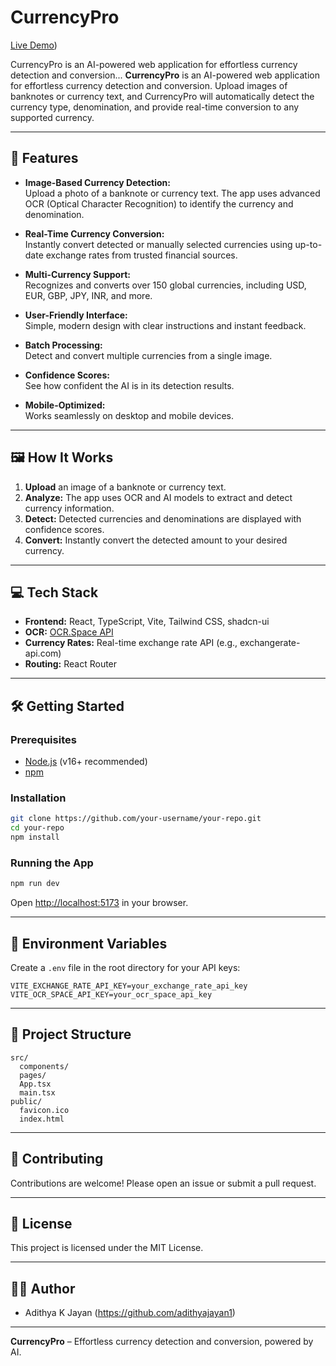 # CurrencyPro

[Live Demo](https://currency-pro-convert.vercel.app/))

CurrencyPro is an AI-powered web application for effortless currency detection and conversion...
**CurrencyPro** is an AI-powered web application for effortless currency detection and conversion. Upload images of banknotes or currency text, and CurrencyPro will automatically detect the currency type, denomination, and provide real-time conversion to any supported currency.

---

## 🚀 Features

- **Image-Based Currency Detection:**  
  Upload a photo of a banknote or currency text. The app uses advanced OCR (Optical Character Recognition) to identify the currency and denomination.

- **Real-Time Currency Conversion:**  
  Instantly convert detected or manually selected currencies using up-to-date exchange rates from trusted financial sources.

- **Multi-Currency Support:**  
  Recognizes and converts over 150 global currencies, including USD, EUR, GBP, JPY, INR, and more.

- **User-Friendly Interface:**  
  Simple, modern design with clear instructions and instant feedback.

- **Batch Processing:**  
  Detect and convert multiple currencies from a single image.

- **Confidence Scores:**  
  See how confident the AI is in its detection results.

- **Mobile-Optimized:**  
  Works seamlessly on desktop and mobile devices.

---

## 🖼️ How It Works

1. **Upload** an image of a banknote or currency text.
2. **Analyze:** The app uses OCR and AI models to extract and detect currency information.
3. **Detect:** Detected currencies and denominations are displayed with confidence scores.
4. **Convert:** Instantly convert the detected amount to your desired currency.

---

## 💻 Tech Stack

- **Frontend:** React, TypeScript, Vite, Tailwind CSS, shadcn-ui
- **OCR:** [OCR.Space API](https://ocr.space/ocrapi)
- **Currency Rates:** Real-time exchange rate API (e.g., exchangerate-api.com)
- **Routing:** React Router

---

## 🛠️ Getting Started

### Prerequisites

- [Node.js](https://nodejs.org/) (v16+ recommended)
- [npm](https://www.npmjs.com/)

### Installation

```bash
git clone https://github.com/your-username/your-repo.git
cd your-repo
npm install
```

### Running the App

```bash
npm run dev
```

Open [http://localhost:5173](http://localhost:5173) in your browser.

---

## 🔑 Environment Variables

Create a `.env` file in the root directory for your API keys:

```env
VITE_EXCHANGE_RATE_API_KEY=your_exchange_rate_api_key
VITE_OCR_SPACE_API_KEY=your_ocr_space_api_key
```

---

## 📁 Project Structure

```
src/
  components/
  pages/
  App.tsx
  main.tsx
public/
  favicon.ico
  index.html
```

---

## 🤝 Contributing

Contributions are welcome! Please open an issue or submit a pull request.

---

## 📄 License

This project is licensed under the MIT License.

---

## 🙋‍♂️ Author

- Adithya K Jayan (https://github.com/adithyajayan1)

---

**CurrencyPro** – Effortless currency detection and conversion, powered by AI.
